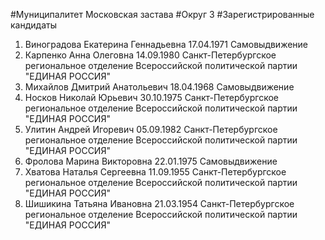 #Муниципалитет
Московская застава
#Округ
3
#Зарегистрированные кандидаты
1. Виноградова Екатерина Геннадьевна 17.04.1971
Самовыдвижение
2. Карпенко Анна Олеговна 14.09.1980
Санкт-Петербургское региональное отделение Всероссийской политической партии "ЕДИНАЯ РОССИЯ"
3. Михайлов Дмитрий Анатольевич 18.04.1968
Самовыдвижение
4. Носков Николай Юрьевич 30.10.1975
Санкт-Петербургское региональное отделение Всероссийской политической партии "ЕДИНАЯ РОССИЯ"
5. Улитин Андрей Игоревич 05.09.1982
Санкт-Петербургское региональное отделение Всероссийской политической партии "ЕДИНАЯ РОССИЯ"
6. Фролова Марина Викторовна 22.01.1975
Самовыдвижение
7. Хватова Наталья Сергеевна 11.09.1955
Санкт-Петербургское региональное отделение Всероссийской политической партии "ЕДИНАЯ РОССИЯ"
8. Шишикина Татьяна Ивановна 21.03.1954
Санкт-Петербургское региональное отделение Всероссийской политической партии "ЕДИНАЯ РОССИЯ"
